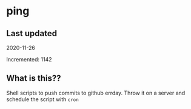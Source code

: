 # ping

## Last updated
2020-11-26

Incremented: 1142

## What is this??
Shell scripts to push commits to github errday. Throw it on a server and schedule the script with `cron`
